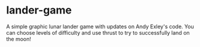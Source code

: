 # lander-game
A simple graphic lunar lander game with updates on Andy Exley's code. You can choose levels of difficulty and use thrust to try to successfully land on the moon!
